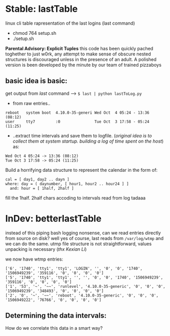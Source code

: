 # Stable: lastTable
linux cli table rapresentation of the last logins (last command)

- chmod 764 setup.sh
- ./setup.sh

**Parental Advisory: Explicit Tuples**
this code has been quickly pached toghether to just w0rk, 
any attempt to make sense of obscure nested structures is 
discouraged unless in the presence of an adult. 
A polished version is been developed by the minute by our team 
of trained pizzaboys 

basic idea is basic: 
--------------------
get output from *last* command --> ```$ last | python lastToLog.py``` 
- from raw entries..
```
reboot   system boot  4.10.0-35-generi Wed Oct  4 05:24 - 13:36  (08:12)
user     tty7         :0               Tue Oct  3 17:58 - 05:24  (11:25)
```
- ..extract time intervals and save them to logfile.
(*original idea is to collect them at system startup.
building a log of time spent on the host*) as:
```
Wed Oct 4 05:24 -> 13:36 (08:12)
Tue Oct 3 17:58 -> 05:24 (11:25)

```
Build a horrifying data structure to represent the calendar
in the form of:
```
cal = [ day1, day2 .. dayn ]
where: day = ( daynumber, [ hour1, hour2 .. hour24 ] ]
  and: hour = [ 1half, 2half ]
```
fill the 1half. 2half chars accoding to intervals read from log
tadaaa

# InDev: betterlastTable

instead of this piping bash logging nonsense, can we read entries directly from source on disk?
well yes of course, last reads from `/var/log/wtmp` and we can do the same.
utmp file structure is not straightforward, values unpacking is necessary (*thx Kexian Li*)

we now have wtmp entries:
```
['6', '1740', 'tty1', 'tty1', 'LOGIN', '', '0', '0', '1740', '1506949239', '359116', '0', '0', '0', '0']
['5', '1740', 'tty1', 'tty1', '', '', '0', '0', '1740', '1506949239', '359116', '0', '0', '0', '0']
['1', '53', '~', '~~', 'runlevel', '4.10.0-35-generic', '0', '0', '0', '1506949239', '348493', '0', '0', '0', '0']
['2', '0', '~', '~~', 'reboot', '4.10.0-35-generic', '0', '0', '0', '1506949222', '76766', '0', '0', '0', '0']
```
Determining the data intervals:
-------------------------------
How do we correlate this data in a smart way?
